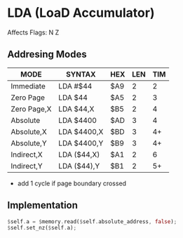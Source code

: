 # LDA (LoaD Accumulator)

Affects Flags: N Z

## Addresing Modes

|MODE        |SYNTAX       |HEX |LEN |TIM|
|------------|-------------|----|----|---|
|Immediate   |LDA #$44     |$A9 |2   |2  |
|Zero Page   |LDA $44      |$A5 |2   |3  |
|Zero Page,X |LDA $44,X    |$B5 |2   |4  |
|Absolute    |LDA $4400    |$AD |3   |4  |
|Absolute,X  |LDA $4400,X  |$BD |3   |4+ |
|Absolute,Y  |LDA $4400,Y  |$B9 |3   |4+ |
|Indirect,X  |LDA ($44,X)  |$A1 |2   |6  |
|Indirect,Y  |LDA ($44),Y  |$B1 |2   |5+ |


+ add 1 cycle if page boundary crossed

## Implementation

```rs
$self.a = $memory.read($self.absolute_address, false);
$self.set_nz($self.a);
```
